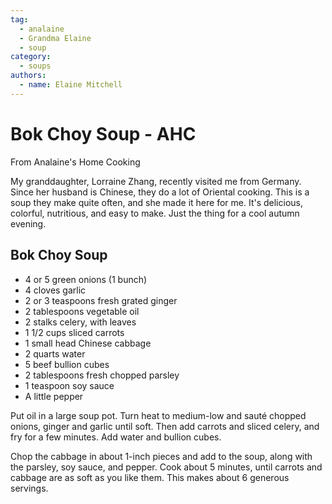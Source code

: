 ```yaml
---
tag:
  - analaine
  - Grandma Elaine
  - soup
category:
  - soups
authors:
  - name: Elaine Mitchell
---
```


# Bok Choy Soup - AHC
From Analaine's Home Cooking

My granddaughter, Lorraine Zhang, recently visited me from Germany. Since her husband is
Chinese, they do a lot of Oriental cooking.
This is a soup they make quite often, and she made it here for me.
It's delicious, colorful, nutritious, and easy to make. Just the thing for a cool autumn evening.

## Bok Choy Soup
* 4 or 5 green onions (1 bunch)
* 4 cloves garlic
* 2 or 3 teaspoons fresh grated ginger
* 2 tablespoons vegetable oil
* 2 stalks celery, with leaves
* 1 1/2 cups sliced carrots
* 1 small head Chinese cabbage
* 2 quarts water
* 5 beef bullion cubes
* 2 tablespoons fresh chopped parsley
* 1 teaspoon soy sauce
* A little pepper

Put oil in a large soup pot. Turn heat to medium-low and sauté chopped onions, ginger and
garlic until soft. Then add carrots and sliced celery, and fry for a few minutes. Add water and
bullion cubes.

Chop the cabbage in about 1-inch pieces and add to the soup, along with the parsley, soy sauce,
and pepper. Cook about 5 minutes, until carrots and cabbage are as soft as you like them. This
makes about 6 generous servings.